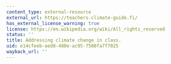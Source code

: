 ```yaml
---
content_type: external-resource
external_url: https://teachers-climate-guide.fi/
has_external_license_warning: true
license: https://en.wikipedia.org/wiki/All_rights_reserved
status: ''
title: Addressing climate change in class.
uid: e14cfeeb-aed8-480e-ac95-7508fa7f7025
wayback_url: ''
---
```

